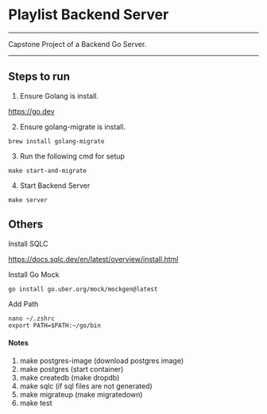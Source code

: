 # Playlist Backend Server
-------------------------
Capstone Project of a Backend Go Server.

-------------------------
## Steps to run

1. Ensure Golang is install.

https://go.dev

2.  Ensure golang-migrate is install.

```
brew install golang-migrate
```

3. Run the following cmd for setup

```
make start-and-migrate
```

4. Start Backend Server

```
make server
```

## Others

Install SQLC

https://docs.sqlc.dev/en/latest/overview/install.html

Install Go Mock

```
go install go.uber.org/mock/mockgen@latest
```

Add Path

```
nano ~/.zshrc
export PATH=$PATH:~/go/bin
```


#### Notes
1. make postgres-image (download postgres image)
2. make postgres (start container)
3. make createdb (make dropdb)
4. make sqlc (if sql files are not generated)
5. make migrateup (make migratedown)
6. make test